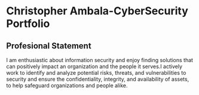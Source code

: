 # Christopher Ambala-CyberSecurity Portfolio
## Profesional Statement
I am enthusiastic about information security and enjoy finding solutions that can positively impact an organization and the people it serves.I actively work to identify and analyze potential risks, threats, and vulnerabilities to security and ensure the confidentiality, integrity, and availability of assets, to help safeguard organizations and people alike. 
